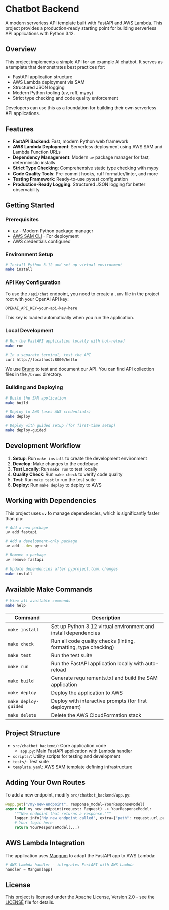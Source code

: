# Chatbot Backend

A modern serverless API template built with FastAPI and AWS Lambda. This project provides a production-ready starting point for building serverless API applications with Python 3.12.

## Overview

This project implements a simple API for an example AI chatbot. It serves as a template that demonstrates best practices for:

- FastAPI application structure
- AWS Lambda deployment via SAM
- Structured JSON logging
- Modern Python tooling (uv, ruff, mypy)
- Strict type checking and code quality enforcement

Developers can use this as a foundation for building their own serverless API applications.

## Features

- **FastAPI Backend**: Fast, modern Python web framework
- **AWS Lambda Deployment**: Serverless deployment using AWS SAM and Lambda Function URLs
- **Dependency Management**: Modern `uv` package manager for fast, deterministic installs
- **Strict Type Checking**: Comprehensive static type checking with mypy
- **Code Quality Tools**: Pre-commit hooks, ruff formatter/linter, and more
- **Testing Framework**: Ready-to-use pytest configuration
- **Production-Ready Logging**: Structured JSON logging for better observability

## Getting Started

### Prerequisites

- [uv](https://github.com/astral-sh/uv) - Modern Python package manager
- [AWS SAM CLI](https://docs.aws.amazon.com/serverless-application-model/latest/developerguide/install-sam-cli.html) - For deployment
- AWS credentials configured

### Environment Setup

```bash
# Install Python 3.12 and set up virtual environment
make install
```

### API Key Configuration

To use the `/api/chat` endpoint, you need to create a `.env` file in the project root with your OpenAI API key:

```
OPENAI_API_KEY=your-api-key-here
```

This key is loaded automatically when you run the application.

### Local Development

```bash
# Run the FastAPI application locally with hot-reload
make run

# In a separate terminal, test the API
curl http://localhost:8000/hello
```

We use [Bruno](https://www.usebruno.com/) to test and document our API. You can find API collection files in the `/bruno` directory.

### Building and Deploying

```bash
# Build the SAM application
make build

# Deploy to AWS (uses AWS credentials)
make deploy

# Deploy with guided setup (for first-time setup)
make deploy-guided
```

## Development Workflow

1. **Setup**: Run `make install` to create the development environment
2. **Develop**: Make changes to the codebase
3. **Test Locally**: Run `make run` to test locally
4. **Quality Check**: Run `make check` to verify code quality
5. **Test**: Run `make test` to run the test suite
6. **Deploy**: Run `make deploy` to deploy to AWS

## Working with Dependencies

This project uses `uv` to manage dependencies, which is significantly faster than pip:

```bash
# Add a new package
uv add fastapi

# Add a development-only package
uv add --dev pytest

# Remove a package
uv remove fastapi

# Update dependencies after pyproject.toml changes
make install
```

## Available Make Commands

```bash
# View all available commands
make help
```

| Command              | Description                                                      |
| -------------------- | ---------------------------------------------------------------- |
| `make install`       | Set up Python 3.12 virtual environment and install dependencies  |
| `make check`         | Run all code quality checks (linting, formatting, type checking) |
| `make test`          | Run the test suite                                               |
| `make run`           | Run the FastAPI application locally with auto-reload             |
| `make build`         | Generate requirements.txt and build the SAM application          |
| `make deploy`        | Deploy the application to AWS                                    |
| `make deploy-guided` | Deploy with interactive prompts (for first deployment)           |
| `make delete`        | Delete the AWS CloudFormation stack                              |

## Project Structure

- `src/chatbot_backend/`: Core application code
  - `app.py`: Main FastAPI application with Lambda handler
- `scripts/`: Utility scripts for testing and development
- `tests/`: Test suite
- `template.yaml`: AWS SAM template defining infrastructure

## Adding Your Own Routes

To add a new endpoint, modify `src/chatbot_backend/app.py`:

```python
@app.get("/my-new-endpoint", response_model=YourResponseModel)
async def my_new_endpoint(request: Request) -> YourResponseModel:
    """New endpoint that returns a response."""
    logger.info("My new endpoint called", extra={"path": request.url.path})
    # Your logic here
    return YourResponseModel(...)
```

## AWS Lambda Integration

The application uses [Mangum](https://github.com/jordaneremieff/mangum) to adapt the FastAPI app to AWS Lambda:

```python
# AWS Lambda handler - integrates FastAPI with AWS Lambda
handler = Mangum(app)
```

## License

This project is licensed under the Apache License, Version 2.0 - see the [LICENSE](LICENSE) file for details.
